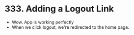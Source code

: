# 333. Adding a Logout Link
- Wow. App is working perfectly
- When we click logout, we're redirected to the home page.
